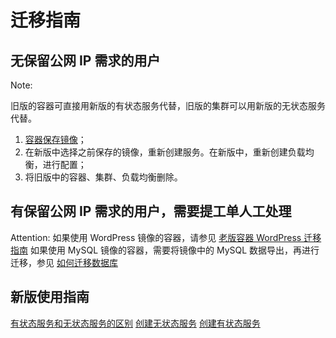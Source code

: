 # 迁移指南

## 无保留公网 IP 需求的用户

<span>Note:</span><div class="alertContent">旧版的容器可直接用新版的有状态服务代替，旧版的集群可以用新版的无状态服务代替。</div>

1. [容器保存镜像](http://support.c.163.com/md.html#!容器服务/容器管理/使用指南/如何保存镜像.md)；
2. 在新版中选择之前保存的镜像，重新创建服务。在新版中，重新创建负载均衡，进行配置；
3. 将旧版中的容器、集群、负载均衡删除。

## 有保留公网 IP 需求的用户，需要提工单人工处理

<span>Attention:</span>
如果使用 WordPress 镜像的容器，请参见 [老版容器 WordPress 迁移指南](http://support.c.163.com/md.html#!容器服务/容器管理/使用指南/老版容器WordPress迁移新版.md)
如果使用 MySQL 镜像的容器，需要将镜像中的 MySQL 数据导出，再进行迁移，参见 [如何迁移数据库](http://support.c.163.com/md.html#!容器服务/服务管理/使用技巧/如何迁移数据库.md)


## 新版使用指南
[有状态服务和无状态服务的区别](http://support.c.163.com/md.html#!容器服务/服务管理/常见问题/有状态服务和无状态服务的区别.md)
[创建无状态服务](http://support.c.163.com/md.html#!容器服务/服务管理/使用指南/创建无状态服务.md)
[创建有状态服务](http://support.c.163.com/md.html#!容器服务/服务管理/使用指南/创建有状态服务.md)